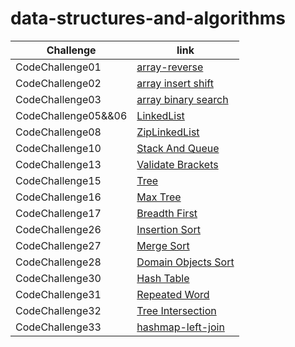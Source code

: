 # data-structures-and-algorithms

| Challenge           | link                                                                                                  |
|---------------------|-------------------------------------------------------------------------------------------------------|
| CodeChallenge01     | [array-reverse](./ArrayReverse/README.md)                                                             |
| CodeChallenge02     | [array insert shift](./array-insert-shift/README.md)                                                  |
| CodeChallenge03     | [array binary search](./array-binary-search/README.md)                                                |
| CodeChallenge05&&06 | [LinkedList](./linkedlist/README.md)                                                                  |
| CodeChallenge08     | [ZipLinkedList](./linkedlist/README-linked-list-zip.md)                                               |
| CodeChallenge10     | [Stack And Queue](./linkedlist/README%20Stack%20And%20Queue.md)                                       |
| CodeChallenge13     | [Validate Brackets](./linkedlist/README-validateBrackets.md)                                          |
| CodeChallenge15     | [Tree](./trees/README.md)                                                                             |
| CodeChallenge16     | [Max Tree](./trees/MaxTree.md)                                                                        |
| CodeChallenge17     | [Breadth First](./trees/BreadthFirst.md)                                                              |
| CodeChallenge26     | [Insertion Sort](./sorting/app/src/main/java/sorting/app/insertion/README.md)                         |
| CodeChallenge27     | [Merge Sort](./sorting/app/src/main/java/sorting/app/merge/README.md)                                 |
| CodeChallenge28     | [Domain Objects Sort](./sorting/app/src/main/java/sorting/app/sortDomainObjects/README.md)            |
| CodeChallenge30     | [Hash Table](./hashTable/app/src/main/java/hashtable/app/README.md)                                   |
| CodeChallenge31     | [Repeated Word](./hashTable/app/src/main/java/hashtable/app/RepeatedWordReadme.md)                    |
| CodeChallenge32     | [Tree Intersection](./hashTable/app/src/main/java/hashtable/app/TreeIntersection/TreeIntersection.md) |
| CodeChallenge33     | [hashmap-left-join](./)                                                                               |
